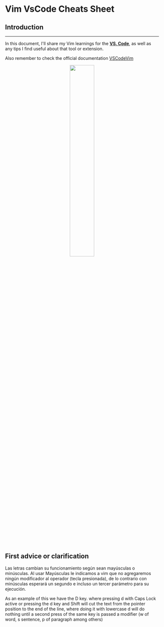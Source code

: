 # Vim VsCode Cheats Sheet


## Introduction
---------------
In this document, I'll share my Vim learnings for the **[VS. Code](https://code.visualstudio.com)**, as well as any tips I find useful about that tool or extension.

Also remember to check the official documentation [VSCodeVim](https://github.com/VSCodeVim/Vim)

<p align="center" width="100%">
    <img width="40%" src="https://raw.githubusercontent.com/VSCodeVim/Vim/master/images/icon.png"> 
</p>


## First advice or clarification

Las letras cambian su funcionamiento según sean mayúsculas o minúsculas. Al usar Mayúsculas le indicamos a vim que no agregaremos ningún modificador al operador (tecla presionada), de lo contrario con minúsculas esperará un segundo e incluso un tercer parámetro para su ejecución.

As an example of this we have the D key. where pressing d with Caps Lock active or pressing the d key and Shift will cut the text from the pointer position to the end of the line, where doing it with lowercase d will do nothing until a second press of the same key is passed a modifier (w of word, s sentence, p of paragraph among others)


